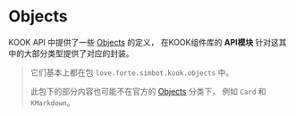 # Objects

KOOK API 中提供了一些 [Objects](https://developer.kookapp.cn/doc/objects) 的定义，
在KOOK组件库的 **API模块** 针对这其中的大部分类型提供了对应的封装。

> 它们基本上都在包 `love.forte.simbot.kook.objects` 中。
> 
> 此包下的部分内容也可能不在官方的 [Objects](https://developer.kookapp.cn/doc/objects) 分类下，
> 例如 `Card` 和 `KMarkdown`。


